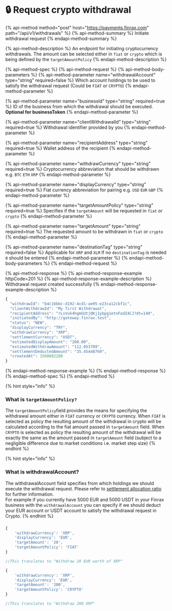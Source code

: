 # 🔒 Request crypto withdrawal

{% api-method method="post" host="https://payments.finrax.com" path="/api/v1/withdrawals" %}
{% api-method-summary %}
Initiate withdrawal request
{% endapi-method-summary %}

{% api-method-description %}
An endpoint for initiating cryptocurrency withdrawals. The amount can be selected either in `fiat` or `crypto` which is being defined by the `targetAmountPolicy`
{% endapi-method-description %}

{% api-method-spec %}
{% api-method-request %}
{% api-method-body-parameters %}
{% api-method-parameter name="withdrawalAccount" type="string" required=false %}
Which account holdings to be used to satisfy the withdrawal request \(Could be `FIAT` or `CRYPTO`\)
{% endapi-method-parameter %}

{% api-method-parameter name="businessId" type="string" required=true %}
ID of the business from which the withdrawal should be executed. **Optional for businessToken**
{% endapi-method-parameter %}

{% api-method-parameter name="clientWithdrawalId" type="string" required=true %}
Withdrawal identifier provided by you
{% endapi-method-parameter %}

{% api-method-parameter name="recipientAddress" type="string" required=true %}
Wallet address of the recipient
{% endapi-method-parameter %}

{% api-method-parameter name="withdrawCurrency" type="string" required=true %}
Cryptocurrency abbreviation that should be withdrawn e.g. `BTC`  `ETH`  `XRP`
{% endapi-method-parameter %}

{% api-method-parameter name="displayCurrency" type="string" required=true %}
Fiat currency abbreviation for pairing e.g. `USD`  `EUR`  `GBP`
{% endapi-method-parameter %}

{% api-method-parameter name="targetAmountPolicy" type="string" required=true %}
Specifies if the `targetAmount` will be requested in `fiat` or `crypto`
{% endapi-method-parameter %}

{% api-method-parameter name="targetAmount" type="string" required=true %}
The requested amount to be withdrawn in `fiat` or `crypto`
{% endapi-method-parameter %}

{% api-method-parameter name="destinationTag" type="string" required=false %}
Applicable for `XRP` and `XLM` If no `destinationTag` is needed `0` should be entered
{% endapi-method-parameter %}
{% endapi-method-body-parameters %}
{% endapi-method-request %}

{% api-method-response %}
{% api-method-response-example httpCode=201 %}
{% api-method-response-example-description %}
Withdrawal request created successfully
{% endapi-method-response-example-description %}

```javascript
{
  "withdrawId": "b4c16bbc-d192-4cd1-ae95-e23ca12cbf1c",
  "clientWithdrawId": "My first Withdrawal",
  "recipientAddress": "rLsVuk4hgmGUtjQKj1ybpg1etnFodZ4CJ?dt=140",
  "initiatedBy": "http://gateway.finrax.test",
  "status": "NEW",
  "displayCurrency": "TRY",
  "withdrawCurrency": "XRP",
  "settlementCurrency": "USDT",
  "estimatedDisplayAmount": "200.00",
  "estimatedWithdrawAmount": "112.053789",
  "settlementDeductedAmount": "35.45448769",
  "createdAt": 1568882280
}
```
{% endapi-method-response-example %}
{% endapi-method-response %}
{% endapi-method-spec %}
{% endapi-method %}



{% hint style="info" %}
### What is `targetAmountPolicy?`

The `targetAmountPolicy`field provides the means for specifying the withdrawal amount either in `FIAT` currency or `CRYPTO` currency. When `FIAT` is selected as policy the resulting amount of the withdrawal in crypto will be calculated according to the fiat amount passed in `targetAmount` field. When `CRYPTO` is selected as policy the resulting amount of the withdrawal will be exactly the same as the amount passed in `targetAmount` field \(subject to a negligible difference due to market conditions i.e. market step size\)
{% endhint %}

{% hint style="info" %}
### What is withdrawalAccount?

The withdrawalAccount field specifies from which holdings we should execute the withdrawal request. Please refer to [settlement allocation ratio](https://blog.finrax.com/guides/fiat-and-crypto-balance) for further information.  
For example if you currently have 5000 EUR and 5000 USDT in your Finrax business with the `withdrawalAccount` you can specify if we should deduct your EUR account or USDT account to satisfy the withdrawal request in Crypto.
{% endhint %}

### 

```javascript
{
    'withdrawCurrency': 'XRP',
    'displayCurrency': 'EUR',
    'targetAmount': '20',
    'targetAmountPolicy': 'FIAT'
}

//This translates to "Withdraw 20 EUR worth of XRP"
```

```javascript
{
    'withdrawCurrency': 'XRP',
    'displayCurrency': 'EUR',
    'targetAmount': '200',
    'targetAmountPolicy': 'CRYPTO'
}

//This translates to "Withdraw 200 XRP"
```



